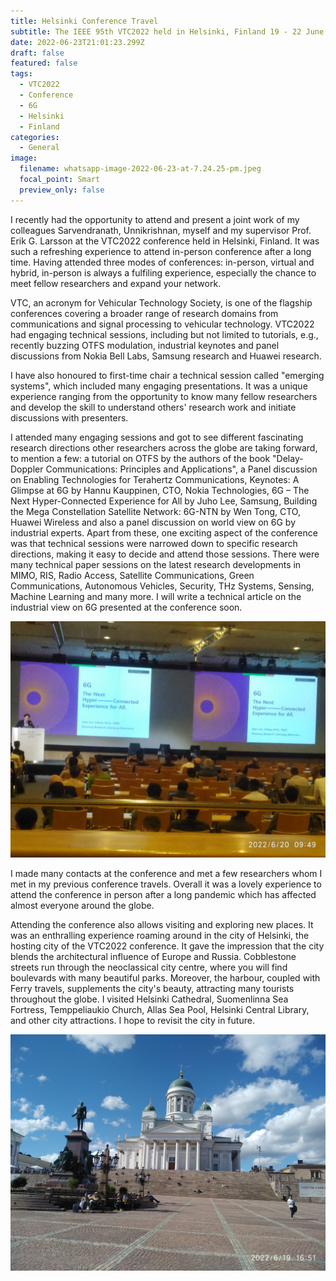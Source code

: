 ```yaml
---
title: Helsinki Conference Travel
subtitle: The IEEE 95th VTC2022 held in Helsinki, Finland 19 - 22 June 2022.
date: 2022-06-23T21:01:23.299Z
draft: false
featured: false
tags:
  - VTC2022
  - Conference
  - 6G
  - Helsinki
  - Finland
categories:
  - General
image:
  filename: whatsapp-image-2022-06-23-at-7.24.25-pm.jpeg
  focal_point: Smart
  preview_only: false
---
```

I recently had the opportunity to attend and present a joint work of my colleagues Sarvendranath, Unnikrishnan, myself and my supervisor Prof. Erik G. Larsson at the VTC2022 conference held in Helsinki, Finland. It was such a refreshing experience to attend in-person conference after a long time. Having attended three modes of conferences: in-person, virtual and hybrid, in-person is always a fulfiling experience, especially the chance to meet fellow researchers and expand your network.

VTC, an acronym for Vehicular Technology Society, is one of the flagship conferences covering a broader range of research domains from communications and signal processing to vehicular technology. VTC2022 had engaging technical sessions, including but not limited to tutorials, e.g., recently buzzing OTFS modulation, industrial keynotes and panel discussions from Nokia Bell Labs, Samsung research and Huawei research.

I have also honoured to first-time chair a technical session called "emerging systems", which included many engaging presentations. It was a unique experience ranging from the opportunity to know many fellow researchers and develop the skill to understand others' research work and initiate discussions with presenters.

I attended many engaging sessions and got to see different fascinating research directions other researchers across the globe are taking forward, to mention a few: a tutorial on OTFS by the authors of the book "Delay-Doppler Communications: Principles and Applications", a Panel discussion on Enabling Technologies for Terahertz Communications, Keynotes: A Glimpse at 6G by Hannu Kauppinen, CTO, Nokia Technologies, 6G – The Next Hyper-Connected Experience for All by Juho Lee, Samsung, Building the Mega Constellation Satellite Network: 6G-NTN by Wen Tong, CTO, Huawei Wireless and also a panel discussion on world view on 6G by industrial experts. Apart from these, one exciting aspect of the conference was that technical sessions were narrowed down to specific research directions, making it easy to decide and attend those sessions. There were many technical paper sessions on the latest research developments in MIMO, RIS, Radio Access, Satellite Communications, Green Communications, Autonomous Vehicles, Security, THz Systems, Sensing, Machine Learning and many more. I will write a technical article on the industrial view on 6G presented at the conference soon.

![](img_20220620_084905.jpg "Keynote by Juho Lee, Samsung Research")

I made many contacts at the conference and met a few researchers whom I met in my previous conference travels. Overall it was a lovely experience to attend the conference in person after a long pandemic which has affected almost everyone around the globe. 

Attending the conference also allows visiting and exploring new places. It was an enthralling experience roaming around in the city of Helsinki, the hosting city of the VTC2022 conference. It gave the impression that the city blends the architectural influence of Europe and Russia. Cobblestone streets run through the neoclassical city centre, where you will find boulevards with many beautiful parks. Moreover, the harbour, coupled with Ferry travels, supplements the city's beauty, attracting many tourists throughout the globe. I visited Helsinki Cathedral, Suomenlinna Sea Fortress, Temppeliaukio Church, Allas Sea Pool, Helsinki Central Library, and other city attractions. I hope to revisit the city in future.



![](img_20220619_155157.jpg)